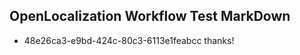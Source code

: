 ## OpenLocalization Workflow Test MarkDown
* 48e26ca3-e9bd-424c-80c3-6113e1feabcc thanks!

<!--HONumber=Aug16_HO1-->


